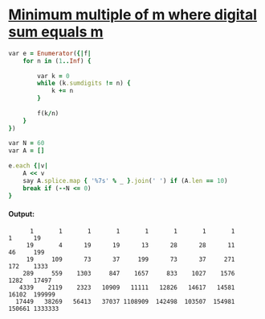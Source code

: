 [1]: https://rosettacode.org/wiki/Minimum_multiple_of_m_where_digital_sum_equals_m

# [Minimum multiple of m where digital sum equals m][1]

```ruby
var e = Enumerator({|f|
    for n in (1..Inf) {
 
        var k = 0
        while (k.sumdigits != n) {
            k += n
        }
 
        f(k/n)
    }
})
 
var N = 60
var A = []
 
e.each {|v|
    A << v
    say A.splice.map { '%7s' % _ }.join(' ') if (A.len == 10)
    break if (--N <= 0)
}
```

#### Output:
```
      1       1       1       1       1       1       1       1       1      19
     19       4      19      19      13      28      28      11      46     199
     19     109      73      37     199      73      37     271     172    1333
    289     559    1303     847    1657     833    1027    1576    1282   17497
   4339    2119    2323   10909   11111   12826   14617   14581   16102  199999
  17449   38269   56413   37037 1108909  142498  103507  154981  150661 1333333
```
